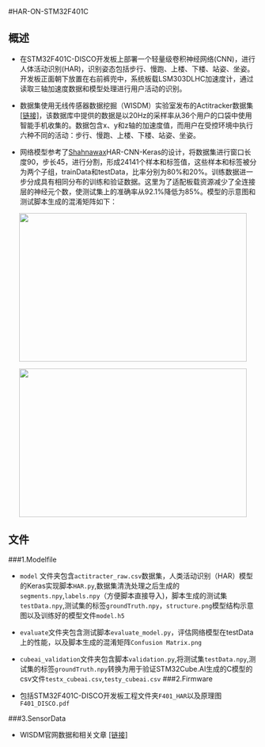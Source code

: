 #HAR-ON-STM32F401C
## 概述
* 在STM32F401C-DISCO开发板上部署一个轻量级卷积神经网络(CNN)，进行人体活动识别(HAR)，识别姿态包括步行、慢跑、上楼、下楼、站姿、坐姿。开发板正面朝下放置在右前裤兜中，系统板载LSM303DLHC加速度计，通过读取三轴加速度数据和模型处理进行用户活动的识别。 
 
* 数据集使用无线传感器数据挖掘（WISDM）实验室发布的Actitracker数据集[[链接]](http://www.cis.fordham.edu/wisdm/dataset.php)，该数据库中提供的数据是以20Hz的采样率从36个用户的口袋中使用智能手机收集的。数据包含x、y和z轴的加速度值，而用户在受控环境中执行六种不同的活动：步行、慢跑、上楼、下楼、站姿、坐姿。
 
* 网络模型参考了[Shahnawax](https://github.com/Shahnawax/HAR-CNN-Keras)HAR-CNN-Keras的设计，将数据集进行窗口长度90，步长45，进行分割，形成24141个样本和标签值，这些样本和标签被分为两个子组，trainData和testData，比率分别为80%和20%。训练数据进一步分成具有相同分布的训练和验证数据。这里为了适配板载资源减少了全连接层的神经元个数，使测试集上的准确率从92.1%降低为85%。模型的示意图和测试脚本生成的混淆矩阵如下：

<p align="center">
<img width="460" height="300" src="https://github.com/LiangZai-Embedded/HAR-ON-STM32F401C/blob/main/1.Modelfile/model/structure.png">
</p>

<p align="center">
<img width="460" height="300" src="https://github.com/LiangZai-Embedded/HAR-ON-STM32F401C/blob/main/1.Modelfile/evaluate/Confusion%20Matrix.png">
</p>



## 文件
###1.Modelfile
* `model` 文件夹包含`actitracter_raw.csv`数据集，人类活动识别（HAR）模型的Keras实现脚本`HAR.py`,数据集清洗处理之后生成的`segments.npy`,`labels.npy`（方便脚本直接导入)，脚本生成的测试集`testData.npy`,测试集的标签`groundTruth.npy`，`structure.png`模型结构示意图以及训练好的模型文件`model.h5`
 
* `evaluate`文件夹包含测试脚本`evaluate_model.py`，评估网络模型在testData上的性能，以及脚本生成的混淆矩阵`Confusion Matrix.png`

* `cubeai_validation`文件夹包含脚本`validation.py`,将测试集`testData.npy`,测试集的标签`groundTruth.npy`转换为用于验证STM32Cube.AI生成的C模型的csv文件`testx_cubeai.csv`,`testy_cubeai.csv`
###2.Firmware
* 包括STM32F401C-DISCO开发板工程文件夹`F401_HAR`以及原理图`F401_DISCO.pdf`

###3.SensorData
* WISDM官网数据和相关文章 [[链接]](http://www.cis.fordham.edu/wisdm/dataset.php)



